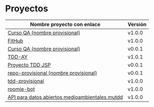 # Proyectos

| Nombre proyecto con enlace                                                         | Versión |
|------------------------------------------------------------------------------------|---------|
| [Curso QA (nombre provisional)](https://github.com/testing-kakapos/curso-QA)       | v1.0.0  |
| [FitHub](https://github.com/fitplusplus/fithub)                                    | v1.0.0  |
| [Curso QA (nombre provisional)](https://github.com/testing-kakapos/curso-QA)       | v0.0.1  |
| [TDD-AY](https://github.com/TDD-AY/TDD-Project)                                    | v1.0.1  |
| [Proyecto TDD JSP](https://github.com/tdd-JSP/TDD-curso)                           | v0.0.1  |
| [repo-provisional (nombre provisional)](https://github.com/tdd-IgnasiYManu/repo-provisional)       | v0.0.1  |
| [tdd-provisional](https://github.com/tdd-organization-afp/tdd-provisional)         | v1.0.0  |
| [roomie-bot](https://github.com/dipzza/roomie-bot)                                 | v1.0.0  |
| [API para datos abiertos medioambientales mutdd](https://github.com/muetsii/mutdd) | v1.0.0  |
